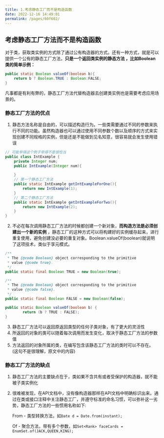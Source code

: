 ```yaml
---
title: 1.考虑静态工厂而不是构造函数
date: 2022-12-16 14:49:01
permalink: /pages/60f602/
---
```


## 考虑静态工厂方法而不是构造函数

对于类，获取类实例的方式除了通过公有构造器的方式。还有一种方式，就是可以提供一个公有的静态工厂方法，**只是一个返回类实例的静态方法 ，比如Boolean类的简单示例：**

```Java
public static Boolean valueOf(boolean b){
    return b ? Boolean.TRUE : Boolean:FALSE;
}
```

凡事都是有利有弊的，静态工厂方法代替构造器去创建类实例也是需要考虑应用场景的。

### 静态工厂方法的优点 

1.  静态方法名称是自由的，可以描述构造行为。一些类需要通过不同的参数来执行不同的功能。虽然构造器也可以通过使用不同参数个数以及顺序的方式来实现创建不同规格的实例，但是还是不能做到见名知意，很容易就会发生使用错误

```java
// 可能举得这个例子举得不是很恰当
public class IntExample {
    private Integer num;
    public IntExample(Integer num){
        
    }
    // 第一个静态工厂方法
    public static IntExample getIntExampleForOne(){
        return new IntExample(1);
    }
    // 第二个静态工厂方法
    public static IntExample getIntExampleForTwo(){
        return new IntExample(2);
    }
}
```

2. 不必在每次调用静态工厂方法的时候都创建一个新对象，**而构造方法是必须创建出一个新的实例** ，静态工厂的这种方式可以将构建好的实例缓存起来，进行重复使用，避免创建没必要的重复对象。Boolean.valueOf(boolean)就说明了这项技术，类似于享元模式。

```java
/**
 * The {@code Boolean} object corresponding to the primitive
 * value {@code true}.
 */
public static final Boolean TRUE = new Boolean(true);

/**
 * The {@code Boolean} object corresponding to the primitive
 * value {@code false}.
 */
public static final Boolean FALSE = new Boolean(false);

public static Boolean valueOf(boolean b) {
        return (b ? TRUE : FALSE);
}
```

3.  静态工厂方法可以返回原返回类型的任何子类对象，有了更大的灵活性
4.  所返回的对象的类可以随着每次调用而发生变化，取决于静态工厂方法的参数值
5.  方法返回的对象所属的类，在编写包含该静态工厂方法的类时可以不存在。(这句不是很理解，原文中的内容)

### 静态工厂方法的缺点

1. 静态工厂方法的主要缺点在于，类如果不含共有或者受保护的构造器，就不能被子类实例化

2. 很难被发现，在API文档中，没有像构造器那样在API文档中明确标识出来。通过在类或接口注释中关注静态工厂，并遵守标准的命名习惯，可以弥补这一劣势，静态工厂方法的一些惯用名称如下: 
   
   From - 类型转换方法，如`Date d = Date.from(instant);` 
   
   Of - 聚合方法，带有多个参数，如`Set<Rank> faceCards = EnumSet.of(JACK,QUEEN,KING);`
